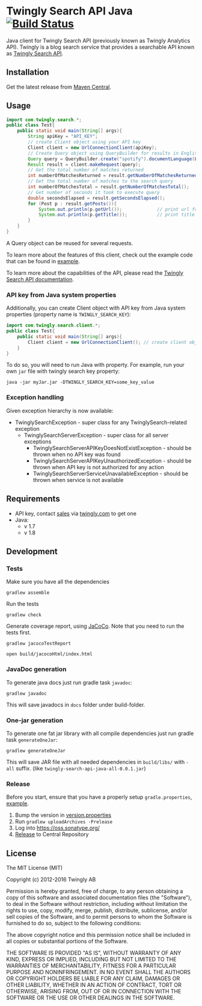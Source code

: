 # Twingly Search API Java [![Build Status](https://travis-ci.org/twingly/twingly-search-api-java.svg?branch=master)](https://travis-ci.org/twingly/twingly-search-api-java)

Java client for Twingly Search API (previously known as Twingly Analytics API). Twingly is a blog search service that provides a searchable API known as [Twingly Search API](https://developer.twingly.com/resources/search/).

## Installation

Get the latest release from [Maven Central](https://search.maven.org/#search%7Cga%7C1%7Ctwingly-search-api).

## Usage

```Java
import com.twingly.search.*;
public class Test{
    public static void main(String[] args){
        String apiKey = "API_KEY";
        // create Client object using your API key
        Client client = new UrlConnectionClient(apiKey);
        // Create Query object using QueryBuilder for results in English published from startTime to endTime
        Query query = QueryBuilder.create("spotify").documentLanguage(Language.English).startTime(startTime).endTime(endTime).build();
        Result result = client.makeRequest(query);
        // Get the total number of matches returned
        int numberOfMatchesReturned = result.getNumberOfMatchesReturned();
        // Get the total number of matches to the search query
        int numberOfMatchesTotal = result.getNumberOfMatchesTotal();
        // Get number of seconds it took to execute query
        double secondsElapsed = result.getSecondsElapsed();
        for (Post p : result.getPosts()){
            System.out.println(p.getUrl());             // print url for each post
            System.out.println(p.getTitle());           // print title for each post
        }
    }
}
```

A Query object can be reused for several requests.

To learn more about the features of this client, check out the example code that can be found in [example](example).

To learn more about the capabilities of the API, please read the [Twingly Search API documentation].

[Twingly Search API documentation]: https://developer.twingly.com/resources/search/

### API key from Java system properties

Additionally, you can create Client object with API key from Java system properties (property name is `TWINGLY_SEARCH_KEY`):

```Java
import com.twingly.search.client.*;
public class Test{
    public static void main(String[] args){
        Client client = new UrlConnectionClient(); // create client object with API key from java system property
    }
}
```

To do so, you will need to run Java with property. For example, run your own `jar` file with twingly search key property:

```
java -jar myJar.jar -DTWINGLY_SEARCH_KEY=some_key_value
```

### Exception handling

Given exception hierarchy is now available:
* TwinglySearchException - super class for any TwinglySearch-related exception
    * TwinglySearchServerException - super class for all server exceptions
        * TwinglySearchServerAPIKeyDoesNotExistException - should be thrown when no API key was found
        * TwinglySearchServerAPIKeyUnauthorizedException - should be thrown when API key is not authorized for any action
        * TwinglySearchServerServiceUnavailableException - should be thrown when service is not available

## Requirements

* API key, contact [sales](mailto:sales@twingly.com) via [twingly.com](https://www.twingly.com/try-for-free/) to get one
* Java:
    * v 1.7
    * v 1.8

## Development

### Tests

Make sure you have all the dependencies

```
gradlew assemble
```

Run the tests

```
gradlew check
```

Generate coverage report, using [JaCoCo]. Note that you need to run the tests first.

```
gradlew jacocoTestReport

open build/jacocoHtml/index.html
```

[JaCoCo]: https://docs.gradle.org/current/userguide/jacoco_plugin.html

### JavaDoc generation

To generate java docs just run gradle task `javadoc`:

```
gradlew javadoc
```

This will save javadocs in `docs` folder under build-folder.

### One-jar generation

To generate one fat jar library with all compile dependencies just run gradle task `generateOneJar`:

```
gradlew generateOneJar
```

This will save JAR file with all needed dependencies in `build/libs/` with `-all` suffix. (like `twingly-search-api-java-all-0.0.1.jar`)

### Release

Before you start, ensure that you have a properly setup `gradle.properties`, [example](http://central.sonatype.org/pages/gradle.html#credentials).

1. Bump the version in [version.properties](./src/main/resources/version.properties)
1. Run `gradlew uploadArchives -Prelease`
1. Log into https://oss.sonatype.org/
1. [Release](http://central.sonatype.org/pages/releasing-the-deployment.html) to Central Repository

## License

The MIT License (MIT)

Copyright (c) 2012-2016 Twingly AB

Permission is hereby granted, free of charge, to any person obtaining a copy of
this software and associated documentation files (the "Software"), to deal in
the Software without restriction, including without limitation the rights to
use, copy, modify, merge, publish, distribute, sublicense, and/or sell copies of
the Software, and to permit persons to whom the Software is furnished to do so,
subject to the following conditions:

The above copyright notice and this permission notice shall be included in all
copies or substantial portions of the Software.

THE SOFTWARE IS PROVIDED "AS IS", WITHOUT WARRANTY OF ANY KIND, EXPRESS OR
IMPLIED, INCLUDING BUT NOT LIMITED TO THE WARRANTIES OF MERCHANTABILITY, FITNESS
FOR A PARTICULAR PURPOSE AND NONINFRINGEMENT. IN NO EVENT SHALL THE AUTHORS OR
COPYRIGHT HOLDERS BE LIABLE FOR ANY CLAIM, DAMAGES OR OTHER LIABILITY, WHETHER
IN AN ACTION OF CONTRACT, TORT OR OTHERWISE, ARISING FROM, OUT OF OR IN
CONNECTION WITH THE SOFTWARE OR THE USE OR OTHER DEALINGS IN THE SOFTWARE.
